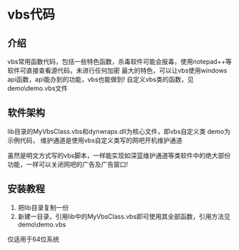 # vbs代码

## 介绍
vbs常用函数代码，包括一些特色函数，杀毒软件可能会报毒，使用notepad++等软件可直接查看源代码，未进行任何加密
最大的特色，可以让vbs使用windows api函数，api能办到的功能，vbs也能做到!
自定义vbs类的函数，见demo\demo.vbs文件

## 软件架构
lib目录的MyVbsClass.vbs和dynwrapx.dll为核心文件，即vbs自定义类
demo为示例代码，
维护通道是使用vbs自定义类写的网吧开机维护通道

虽然是明文方式写的vbs脚本，一样能实现如深蓝维护通道等类软件中的绝大部份功能，一样可以关闭网吧的广告及广告窗口!


## 安装教程

1.  把lib目录复制一份
2.  新建一目录，引用lib中的MyVbsClass.vbs即可使用其全部函数，引用方法见demo\demo.vbs

仅适用于64位系统

